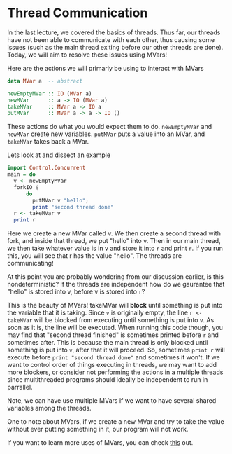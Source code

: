 # Thread Communication
In the last lecture, we covered the basics of threads. Thus far, our threads have not been able to communicate with each other, thus causing some issues (such as the main thread exiting before our other threads are done). Today, we will aim to resolve these issues using MVars!

Here are the actions we will primarly be using to interact with MVars
```Haskell
data MVar a  -- abstract

newEmptyMVar :: IO (MVar a)
newMVar      :: a -> IO (MVar a)
takeMVar     :: MVar a -> IO a
putMVar      :: MVar a -> a -> IO ()
```

These actions do what you would expect them to do. `newEmptyMVar` and `newMVar` create new variables. `putMVar` puts a value into an MVar, and `takeMVar` takes back a MVar.

Lets look at and dissect an example
```Haskell
import Control.Concurrent
main = do
  v <- newEmptyMVar
  forkIO $
      do
        putMVar v "hello";
        print "second thread done"
  r <- takeMVar v
  print r
```

Here we create a new MVar called v. We then create a second thread with fork, and inside that thread, we put "hello" into v. Then in our main thread, we then take whatever value is in v and store it into `r` and print `r`. If you run this, you will see that r has the value "hello". The threads are communicating!

At this point you are probably wondering from our discussion earlier, is this nondeterministic? If the threads are independent how do we gaurantee that "hello" is stored into v, before v is stored into `r`?

This is the beauty of MVars! takeMVar will **block** until something is put into the variable that it is taking. Since `v` is originally empty, the line `r <- takeMVar` will be blocked from executing until something is put into `v`. As soon as it is, the line will be executed. When running this code though, you may find that "second thread finished" is sometimes printed before `r` and sometimes after. This is because the main thread is only blocked until something is put into `v`, after that it will proceed. So, sometimes `print r` will execute before `print "second thread done"` and sometimes it won't. If we want to control order of things executing in threads, we may want to add more blockers, or consider not performing the actions in a multiple threads since multithreaded programs should ideally be independent to run in parrallel.

Note, we can have use multiple MVars if we want to have several shared variables among the threads.

One to note about MVars, if we create a new MVar and try to take the value without ever putting something in it,  our program will not work.

If you want to learn more uses of MVars, you can check [this](https://www.oreilly.com/library/view/parallel-and-concurrent/9781449335939/ch07.html) out.
